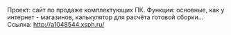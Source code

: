 Проект: сайт по продаже комплектующих ПК.
Функции: основные, как у интернет - магазинов, калькулятор для расчёта готовой сборки...
Ссылка: http://a1048544.xsph.ru/ 
